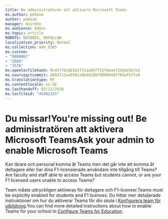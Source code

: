```yaml
---
title: Be administratören att aktivera Microsoft Teams
ms.author: pebaum
author: pebaum
manager: mnirkhe
ms.audience: Admin
ms.topic: article
ROBOTS: NOINDEX, NOFOLLOW
localization_priority: Normal
ms.collection: Adm_O365
ms.custom:
- "9000067"
- "2660"
- "1576"
ms.openlocfilehash: 9c4f776cb0162ff2aa95ff53fdeaef3d54d1b7e2
ms.sourcegitcommit: d682713aa9581a8b40209fd890048ffb8af57fa9
ms.translationtype: MT
ms.contentlocale: sv-SE
ms.lasthandoff: 02/13/2020
ms.locfileid: "41962315"
---
```

# <a name="youre-missing-out-ask-your-admin-to-enable-microsoft-teams"></a><span data-ttu-id="c1786-102">Du missar!</span><span class="sxs-lookup"><span data-stu-id="c1786-102">You're missing out!</span></span> <span data-ttu-id="c1786-103">Be administratören att aktivera Microsoft Teams</span><span class="sxs-lookup"><span data-stu-id="c1786-103">Ask your admin to enable Microsoft Teams</span></span>

<span data-ttu-id="c1786-104">Kan lärare och personal komma åt Teams men det går inte att komma åt deltagare eller har dina F1-licensierade användare inte tillgång till Teams?</span><span class="sxs-lookup"><span data-stu-id="c1786-104">Are faculty and staff able to access Teams but students cannot, or are your F1 licensed users unable to access Teams?</span></span>

<span data-ttu-id="c1786-105">Team måste uttryckligen aktiveras för deltagare och F1-licenser.</span><span class="sxs-lookup"><span data-stu-id="c1786-105">Teams must be explicitly enabled for students and F1 licenses.</span></span> <span data-ttu-id="c1786-106">Du hittar mer detaljerade instruktioner om hur du aktiverar Teams för din skola i [Konfigurera team för utbildning](https://docs.microsoft.com/microsoft-365/education/deploy/set-up-teams-for-education).</span><span class="sxs-lookup"><span data-stu-id="c1786-106">You can find more detailed instructions about how to enable Teams for your school in [Configure Teams for Education](https://docs.microsoft.com/microsoft-365/education/deploy/set-up-teams-for-education).</span></span> 